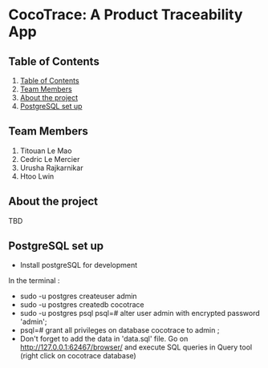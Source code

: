 # CocoTrace: A Product Traceability App

## Table of Contents

1. [Table of Contents](#Table-of-Contents)
1. [Team Members](#team-members)
1. [About the project](#about-the-project)
1. [PostgreSQL set up](#postgresql-set-up)

## Team Members

1. Titouan Le Mao
2. Cedric Le Mercier
3. Urusha Rajkarnikar
4. Htoo Lwin

## About the project

TBD

## PostgreSQL set up

- Install postgreSQL for development

In the terminal :
- sudo -u postgres createuser admin
- sudo -u postgres createdb cocotrace
- sudo -u postgres psql
  psql=# alter user admin with encrypted password 'admin';
- psql=# grant all privileges on database cocotrace to admin ;
- Don't forget to add the data in 'data.sql' file. Go on http://127.0.0.1:62467/browser/ and execute SQL queries in Query tool (right click on cocotrace database)
